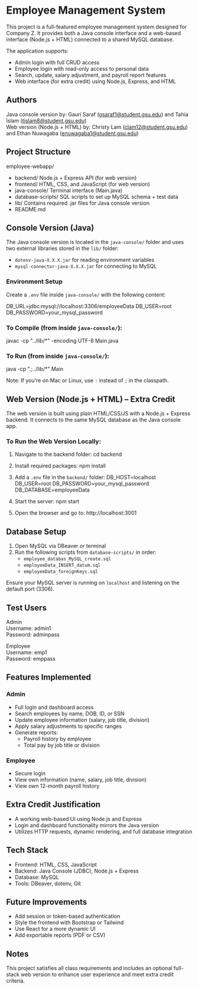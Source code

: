 # Employee Management System

This project is a full-featured employee management system designed for Company Z. It provides both a Java console interface and a web-based interface (Node.js + HTML) connected to a shared MySQL database.

The application supports:
- Admin login with full CRUD access
- Employee login with read-only access to personal data
- Search, update, salary adjustment, and payroll report features
- Web interface (for extra credit) using Node.js, Express, and HTML

## Authors

Java console version by: Gauri Saraf (gsaraf1@student.gsu.edu) and Tahia Islam (tislam8@student.gsu.edu)  
Web version (Node.js + HTML) by: Christy Lam (clam12@student.gsu.edu) and Ethan Nuwagaba (enuwagaba1@student.gsu.edu)

## Project Structure

employee-webapp/  
- backend/              Node.js + Express API (for web version)  
- frontend/             HTML, CSS, and JavaScript (for web version)  
- java-console/         Terminal interface (Main.java)  
- database-scripts/     SQL scripts to set up MySQL schema + test data  
- lib/                  Contains required .jar files for Java console version  
- README.md  

## Console Version (Java)

The Java console version is located in the `java-console/` folder and uses two external libraries stored in the `lib/` folder:
- `dotenv-java-X.X.X.jar` for reading environment variables
- `mysql-connector-java-X.X.X.jar` for connecting to MySQL

### Environment Setup

Create a `.env` file inside `java-console/` with the following content:

DB_URL=jdbc:mysql://localhost:3306/employeeData
DB_USER=root
DB_PASSWORD=your_mysql_password

### To Compile (from inside `java-console/`):

javac -cp "../lib/*" -encoding UTF-8 Main.java

### To Run (from inside `java-console/`):

java -cp ".;../lib/*" Main

Note: If you're on Mac or Linux, use `:` instead of `;` in the classpath.

## Web Version (Node.js + HTML) – Extra Credit

The web version is built using plain HTML/CSS/JS with a Node.js + Express backend. It connects to the same MySQL database as the Java console app.

### To Run the Web Version Locally:

1. Navigate to the backend folder:
   cd backend

2. Install required packages:
   npm install

3. Add a `.env` file in the `backend/` folder:
   DB_HOST=localhost
   DB_USER=root
   DB_PASSWORD=your_mysql_password
   DB_DATABASE=employeeData

4. Start the server:
   npm start

5. Open the browser and go to:
   http://localhost:3001

## Database Setup

1. Open MySQL via DBeaver or terminal
2. Run the following scripts from `database-scripts/` in order:
   - `employee_databas_MySQL_create.sql`
   - `employeeData_INSERT_datum.sql`
   - `employeeData_foreignKeys.sql`

Ensure your MySQL server is running on `localhost` and listening on the default port (3306).

## Test Users

Admin  
Username: admin1  
Password: adminpass

Employee  
Username: emp1  
Password: emppass

## Features Implemented

### Admin
- Full login and dashboard access
- Search employees by name, DOB, ID, or SSN
- Update employee information (salary, job title, division)
- Apply salary adjustments to specific ranges
- Generate reports:
  - Payroll history by employee
  - Total pay by job title or division

### Employee
- Secure login
- View own information (name, salary, job title, division)
- View own 12-month payroll history

## Extra Credit Justification

- A working web-based UI using Node.js and Express
- Login and dashboard functionality mirrors the Java version
- Utilizes HTTP requests, dynamic rendering, and full database integration

## Tech Stack

- Frontend: HTML, CSS, JavaScript
- Backend: Java Console (JDBC), Node.js + Express
- Database: MySQL
- Tools: DBeaver, dotenv, Git

## Future Improvements

- Add session or token-based authentication
- Style the frontend with Bootstrap or Tailwind
- Use React for a more dynamic UI
- Add exportable reports (PDF or CSV)

## Notes

This project satisfies all class requirements and includes an optional full-stack web version to enhance user experience and meet extra credit criteria.
